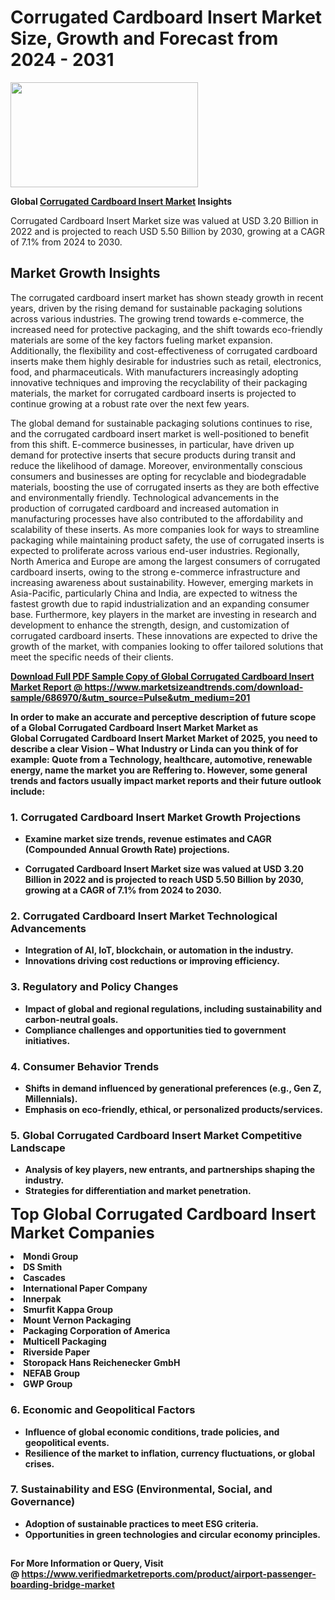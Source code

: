 <H1>Corrugated Cardboard Insert Market Size, Growth and Forecast from 2024 - 2031</H1><img class="aligncenter size-medium wp-image-584254" src="https://thirdeyenews.in/wp-content/uploads/2024/09/Global-Market-Research-300x168.jpeg" alt="" width="300" height="168" /><p><strong>Global&nbsp;<a href="https://www.marketsizeandtrends.com/download-sample/686970/&amp;utm_source=Pulse&amp;utm_medium=201">Corrugated Cardboard Insert Market</a> Insights</strong></p><p>Corrugated Cardboard Insert Market size was valued at USD 3.20 Billion in 2022 and is projected to reach USD 5.50 Billion by 2030, growing at a CAGR of 7.1% from 2024 to 2030.</p><p><h2>Market Growth Insights</h2> <p>The corrugated cardboard insert market has shown steady growth in recent years, driven by the rising demand for sustainable packaging solutions across various industries. The growing trend towards e-commerce, the increased need for protective packaging, and the shift towards eco-friendly materials are some of the key factors fueling market expansion. Additionally, the flexibility and cost-effectiveness of corrugated cardboard inserts make them highly desirable for industries such as retail, electronics, food, and pharmaceuticals. With manufacturers increasingly adopting innovative techniques and improving the recyclability of their packaging materials, the market for corrugated cardboard inserts is projected to continue growing at a robust rate over the next few years.</p> <p><strong><a href="#"></a></strong></p> <p>The global demand for sustainable packaging solutions continues to rise, and the corrugated cardboard insert market is well-positioned to benefit from this shift. E-commerce businesses, in particular, have driven up demand for protective inserts that secure products during transit and reduce the likelihood of damage. Moreover, environmentally conscious consumers and businesses are opting for recyclable and biodegradable materials, boosting the use of corrugated inserts as they are both effective and environmentally friendly. Technological advancements in the production of corrugated cardboard and increased automation in manufacturing processes have also contributed to the affordability and scalability of these inserts. As more companies look for ways to streamline packaging while maintaining product safety, the use of corrugated inserts is expected to proliferate across various end-user industries. Regionally, North America and Europe are among the largest consumers of corrugated cardboard inserts, owing to the strong e-commerce infrastructure and increasing awareness about sustainability. However, emerging markets in Asia-Pacific, particularly China and India, are expected to witness the fastest growth due to rapid industrialization and an expanding consumer base. Furthermore, key players in the market are investing in research and development to enhance the strength, design, and customization of corrugated cardboard inserts. These innovations are expected to drive the growth of the market, with companies looking to offer tailored solutions that meet the specific needs of their clients. <p><strong><a href="#"></p><p><span class=""><strong>Download Full PDF Sample Copy of Global Corrugated Cardboard Insert Market Report</strong> @ <a href="https://www.marketsizeandtrends.com/download-sample/686970/&amp;utm_source=Pulse&amp;utm_medium=201" target="_blank">https://www.marketsizeandtrends.com/download-sample/686970/&amp;utm_source=Pulse&amp;utm_medium=201</a></span></p><p>In order to make an accurate and perceptive description of future scope of a Global&nbsp;Corrugated Cardboard Insert Market Market as Global&nbsp;Corrugated Cardboard Insert Market Market of 2025, you need to describe a clear Vision &ndash; What Industry or Linda can you think of for example: Quote from a Technology, healthcare, automotive, renewable energy, name the market you are Reffering to. However, some general trends and factors usually impact market reports and their future outlook include:</p><h3>1.&nbsp;<strong>Corrugated Cardboard Insert Market Growth Projections</strong></h3><ul><li>Examine market size trends, revenue estimates and CAGR (Compounded Annual Growth Rate) projections.</li><li><p>Corrugated Cardboard Insert Market size was valued at USD 3.20 Billion in 2022 and is projected to reach USD 5.50 Billion by 2030, growing at a CAGR of 7.1% from 2024 to 2030.</p></li></ul><h3>2.&nbsp;<strong>Corrugated Cardboard Insert Market Technological Advancements</strong></h3><ul><li>Integration of AI, IoT, blockchain, or automation in the industry.</li><li>Innovations driving cost reductions or improving efficiency.</li></ul><h3>3.&nbsp;<strong>Regulatory and Policy Changes</strong></h3><ul><li>Impact of global and regional regulations, including sustainability and carbon-neutral goals.</li><li>Compliance challenges and opportunities tied to government initiatives.</li></ul><h3>4.&nbsp;<strong>Consumer Behavior Trends</strong></h3><ul><li>Shifts in demand influenced by generational preferences (e.g., Gen Z, Millennials).</li><li>Emphasis on eco-friendly, ethical, or personalized products/services.</li></ul><h3>5.&nbsp;<strong>Global Corrugated Cardboard Insert Market Competitive Landscape</strong></h3><ul><li>Analysis of key players, new entrants, and partnerships shaping the industry.</li><li>Strategies for differentiation and market penetration.</li></ul><p data-pm-slice="1 1 []"><span style="color: inherit; font-family: inherit; font-size: 25px;">Top Global Corrugated Cardboard Insert Market Companies</span></p><div class="" data-test-id=""><p><li>Mondi Group</li><li> DS Smith</li><li> Cascades</li><li> International Paper Company</li><li> Innerpak</li><li> Smurfit Kappa Group</li><li> Mount Vernon Packaging</li><li> Packaging Corporation of America</li><li> Multicell Packaging</li><li> Riverside Paper</li><li> Storopack Hans Reichenecker GmbH</li><li> NEFAB Group</li><li> GWP Group</li></p></div><h3>6.&nbsp;<strong>Economic and Geopolitical Factors</strong></h3><ul><li>Influence of global economic conditions, trade policies, and geopolitical events.</li><li>Resilience of the market to inflation, currency fluctuations, or global crises.</li></ul><h3>7.&nbsp;<strong>Sustainability and ESG (Environmental, Social, and Governance)</strong></h3><ul><li>Adoption of sustainable practices to meet ESG criteria.</li><li>Opportunities in green technologies and circular economy principles.</li></ul><h2><strong style="font-size: 14px;">For More Information or Query, Visit @&nbsp;</strong><a style="background-color: #ffffff; font-size: 14px;" href="https://www.marketsizeandtrends.com/report/corrugated-cardboard-insert-market/" target="_blank">https://www.verifiedmarketreports.com/product/airport-passenger-boarding-bridge-market</a></h2>